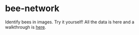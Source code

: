 # bee-network
Identify bees in images. Try it yourself! All the data is here and a walkthrough is [here](tcolligan4.github.io/bee-net).
